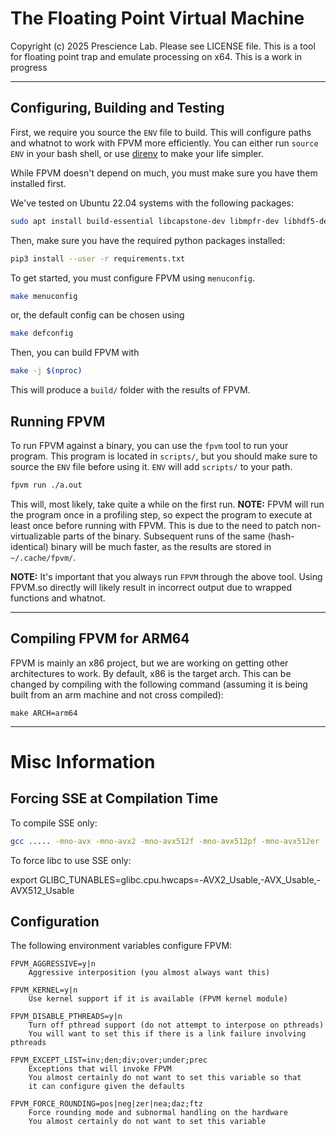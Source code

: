 # The Floating Point Virtual Machine

Copyright (c) 2025 Prescience Lab. Please see LICENSE file.
This is a tool for floating point trap and emulate processing on x64.
This is a work in progress


---

## Configuring, Building and Testing

First, we require you source the `ENV` file to build.
This will configure paths and whatnot to work with FPVM more efficiently.
You can either run `source ENV` in your bash shell, or use [direnv](https://direnv.net/) to make your life simpler.



While FPVM doesn't depend on much, you must make sure you have them installed first.

We've tested on Ubuntu 22.04 systems with the following packages:
```bash
sudo apt install build-essential libcapstone-dev libmpfr-dev libhdf5-dev python3 python3-pip git
```

Then, make sure you have the required python packages installed:
```bash
pip3 install --user -r requirements.txt
```


To get started, you must configure FPVM using `menuconfig`.
```bash
make menuconfig
```

or, the default config can be chosen using
```bash
make defconfig
```

Then, you can build FPVM with
```bash
make -j $(nproc)
```

This will produce a `build/` folder with the results of FPVM.

## Running FPVM

To run FPVM against a binary, you can use the `fpvm` tool to run your program.
This program is located in `scripts/`, but you should make sure to source the `ENV` file before using it.
`ENV` will add `scripts/` to your path.
```bash
fpvm run ./a.out
```

This will, most likely, take quite a while on the first run.
**NOTE:** FPVM will run the program once in a profiling step, so expect the program to execute at least once before running with FPVM.
This is due to the need to patch non-virtualizable parts of the binary.
Subsequent runs of the same (hash-identical) binary will be much faster, as the results are stored in `~/.cache/fpvm/`.

**NOTE:** It's important that you always run `FPVM` through the above tool.
Using FPVM.so directly will likely result in incorrect output due to wrapped functions and whatnot.


---

## Compiling FPVM for ARM64

FPVM is mainly an x86 project, but we are working on getting other architectures to work.
By default, x86 is the target arch.
This can be changed by compiling with the following command (assuming it is being built from an arm machine and not cross compiled):
```
make ARCH=arm64
```

--- 

# Misc Information

## Forcing SSE at Compilation Time

To compile SSE only:
```bash
gcc ..... -mno-avx -mno-avx2 -mno-avx512f -mno-avx512pf -mno-avx512er -mno-avx512cd
```

To force libc to use SSE only:

export GLIBC_TUNABLES=glibc.cpu.hwcaps=-AVX2_Usable,-AVX_Usable,-AVX512_Usable

## Configuration

The following environment variables configure FPVM:

```
FPVM_AGGRESSIVE=y|n
    Aggressive interposition (you almost always want this)

FPVM_KERNEL=y|n
    Use kernel support if it is available (FPVM kernel module)

FPVM_DISABLE_PTHREADS=y|n
    Turn off pthread support (do not attempt to interpose on pthreads)
    You will want to set this if there is a link failure involving pthreads
    
FPVM_EXCEPT_LIST=inv;den;div;over;under;prec
    Exceptions that will invoke FPVM
    You almost certainly do not want to set this variable so that
    it can configure given the defaults

FPVM_FORCE_ROUNDING=pos|neg|zer|nea;daz;ftz
    Force rounding mode and subnormal handling on the hardware
    You almost certainly do not want to set this variable
```
